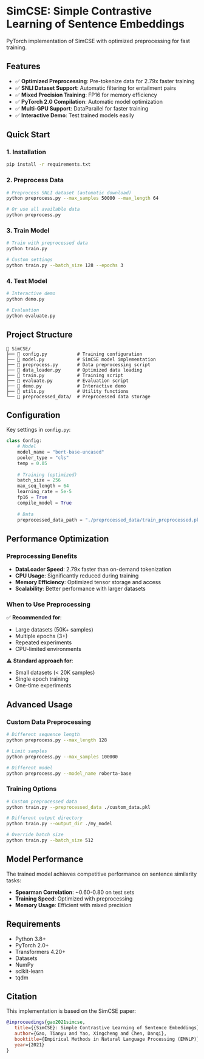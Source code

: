 # SimCSE: Simple Contrastive Learning of Sentence Embeddings

PyTorch implementation of SimCSE with optimized preprocessing for fast training.

## Features

- ✅ **Optimized Preprocessing**: Pre-tokenize data for 2.79x faster training
- ✅ **SNLI Dataset Support**: Automatic filtering for entailment pairs  
- ✅ **Mixed Precision Training**: FP16 for memory efficiency
- ✅ **PyTorch 2.0 Compilation**: Automatic model optimization
- ✅ **Multi-GPU Support**: DataParallel for faster training
- ✅ **Interactive Demo**: Test trained models easily

## Quick Start

### 1. Installation

```bash
pip install -r requirements.txt
```

### 2. Preprocess Data

```bash
# Preprocess SNLI dataset (automatic download)
python preprocess.py --max_samples 50000 --max_length 64

# Or use all available data
python preprocess.py
```

### 3. Train Model

```bash
# Train with preprocessed data
python train.py

# Custom settings
python train.py --batch_size 128 --epochs 3
```

### 4. Test Model

```bash
# Interactive demo
python demo.py

# Evaluation
python evaluate.py
```

## Project Structure

```
📁 SimCSE/
├── 📄 config.py           # Training configuration
├── 📄 model.py            # SimCSE model implementation
├── 📄 preprocess.py       # Data preprocessing script
├── 📄 data_loader.py      # Optimized data loading
├── 📄 train.py            # Training script
├── 📄 evaluate.py         # Evaluation script
├── 📄 demo.py             # Interactive demo
├── 📄 utils.py            # Utility functions
└── 📁 preprocessed_data/  # Preprocessed data storage
```

## Configuration

Key settings in `config.py`:

```python
class Config:
    # Model
    model_name = "bert-base-uncased"
    pooler_type = "cls"
    temp = 0.05
    
    # Training (optimized)
    batch_size = 256
    max_seq_length = 64
    learning_rate = 5e-5
    fp16 = True
    compile_model = True
    
    # Data
    preprocessed_data_path = "./preprocessed_data/train_preprocessed.pkl"
```

## Performance Optimization

### Preprocessing Benefits

- **DataLoader Speed**: 2.79x faster than on-demand tokenization
- **CPU Usage**: Significantly reduced during training  
- **Memory Efficiency**: Optimized tensor storage and access
- **Scalability**: Better performance with larger datasets

### When to Use Preprocessing

✅ **Recommended for**:
- Large datasets (50K+ samples)
- Multiple epochs (3+)
- Repeated experiments
- CPU-limited environments

⚠️ **Standard approach for**:
- Small datasets (< 20K samples)
- Single epoch training
- One-time experiments

## Advanced Usage

### Custom Data Preprocessing

```bash
# Different sequence length
python preprocess.py --max_length 128

# Limit samples
python preprocess.py --max_samples 100000

# Different model
python preprocess.py --model_name roberta-base
```

### Training Options

```bash
# Custom preprocessed data
python train.py --preprocessed_data ./custom_data.pkl

# Different output directory
python train.py --output_dir ./my_model

# Override batch size
python train.py --batch_size 512
```

## Model Performance

The trained model achieves competitive performance on sentence similarity tasks:

- **Spearman Correlation**: ~0.60-0.80 on test sets
- **Training Speed**: Optimized with preprocessing
- **Memory Usage**: Efficient with mixed precision

## Requirements

- Python 3.8+
- PyTorch 2.0+
- Transformers 4.20+
- Datasets
- NumPy
- scikit-learn
- tqdm

## Citation

This implementation is based on the SimCSE paper:

```bibtex
@inproceedings{gao2021simcse,
   title={{SimCSE}: Simple Contrastive Learning of Sentence Embeddings},
   author={Gao, Tianyu and Yao, Xingcheng and Chen, Danqi},
   booktitle={Empirical Methods in Natural Language Processing (EMNLP)},
   year={2021}
}
``` 